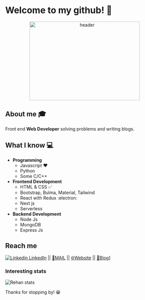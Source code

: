 # Welcome to my github! 👋

<div align="center">
	<img src = "https://iamrehan.netlify.app/images/top.svg" alt="header" width="350" height="250">
</div>


## About me :mortar_board:
Front end **Web Developer** solving problems and writing blogs.

## What I know :computer:
- **Programming**
	- Javascript ❤️
	- Python
	- Some C/C++
- **Frontend Development**
	- HTML & CSS :white_check_mark:
	- Bootstrap, Bulma, Material, Tailwind
	- React with Redux :electron:
	- Next js
	- Serverless
 - **Backend Development**
    - Node Js
    - MongoDB
    - Express Js

## Reach me 
[![Linkedin](https://i.stack.imgur.com/gVE0j.png) LinkedIn](https://www.linkedin.com/in/relativelyrehan/) ||
[:email:MAIL](mailto:rehan18alam@gmail.com) || [:globe_with_meridians:Website](https://iamrehan.netlify.app/) ||
[🚀Blog](https://xenox.dev)]


### Interesting stats

![Rehan stats](https://github-readme-stats.vercel.app/api?username=relativelyrehan&show_icons=true)

Thanks for stopping by! 😁
